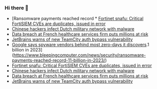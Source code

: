 ### Hi there 👋

<!--START_SECTION:feed-->
* [Ransomware payments reached record * [Fortinet snafu: Critical FortiSIEM CVEs are duplicates, issued in error](https://www.bleepingcomputer.com/news/security/fortinet-snafu-critical-fortisiem-cves-are-duplicates-issued-in-error/)
* [Chinese hackers infect Dutch military network with malware](https://www.bleepingcomputer.com/news/security/chinese-hackers-infect-dutch-military-network-with-malware/)
* [Data breach at French healthcare services firm puts millions at risk](https://www.bleepingcomputer.com/news/security/data-breach-at-french-healthcare-services-firm-puts-millions-at-risk/)
* [JetBrains warns of new TeamCity auth bypass vulnerability](https://www.bleepingcomputer.com/news/security/jetbrains-warns-of-new-teamcity-auth-bypass-vulnerability/)
* [Google says spyware vendors behind most zero-days it discovers](https://www.bleepingcomputer.com/news/security/google-says-spyware-vendors-behind-most-zero-days-it-discovers/).1 billion in 2023](https://www.bleepingcomputer.com/news/security/ransomware-payments-reached-record-11-billion-in-2023/)
* [Fortinet snafu: Critical FortiSIEM CVEs are duplicates, issued in error](https://www.bleepingcomputer.com/news/security/fortinet-snafu-critical-fortisiem-cves-are-duplicates-issued-in-error/)
* [Chinese hackers infect Dutch military network with malware](https://www.bleepingcomputer.com/news/security/chinese-hackers-infect-dutch-military-network-with-malware/)
* [Data breach at French healthcare services firm puts millions at risk](https://www.bleepingcomputer.com/news/security/data-breach-at-french-healthcare-services-firm-puts-millions-at-risk/)
* [JetBrains warns of new TeamCity auth bypass vulnerability](https://www.bleepingcomputer.com/news/security/jetbrains-warns-of-new-teamcity-auth-bypass-vulnerability/)
<!--END_SECTION:feed-->

<!--
**frankenk/frankenk** is a ✨ _special_ ✨ repository because its `README.md` (this file) appears on your GitHub profile.

Here are some ideas to get you started:

- 🔭 I’m currently working on ...
- 🌱 I’m currently learning ...
- 👯 I’m looking to collaborate on ...
- 🤔 I’m looking for help with ...
- 💬 Ask me about ...
- 📫 How to reach me: ...
- 😄 Pronouns: ...
- ⚡ Fun fact: ...
-->



